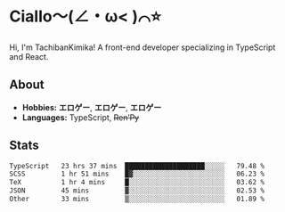 # Ciallo～(∠・ω< )⌒⭐️

Hi, I'm TachibanKimika! A front-end developer specializing in TypeScript and React.

## About
- **Hobbies:** **エロゲー**, **エロゲー**, **エロゲー**
- **Languages:** TypeScript, ~~Ren’Py~~

## Stats
<!--START_SECTION:waka-->

```txt
TypeScript   23 hrs 37 mins  ████████████████████░░░░░   79.48 %
SCSS         1 hr 51 mins    █▓░░░░░░░░░░░░░░░░░░░░░░░   06.23 %
TeX          1 hr 4 mins     █░░░░░░░░░░░░░░░░░░░░░░░░   03.62 %
JSON         45 mins         ▓░░░░░░░░░░░░░░░░░░░░░░░░   02.53 %
Other        33 mins         ▒░░░░░░░░░░░░░░░░░░░░░░░░   01.89 %
```

<!--END_SECTION:waka-->

<!-- ![Metrics](https://metrics.lecoq.io/TachibanaKimika?template=classic&base.activity=0&base.community=0&base.repositories=0&languages=1&isocalendar=1&isocalendar.duration=half-year&languages.limit=8&languages.sections=most-used&languages.colors=github&languages.threshold=0%25&languages.indepth=false&languages.recent.load=300&languages.recent.days=14&config.timezone=Asia%2FShanghai)
 -->
